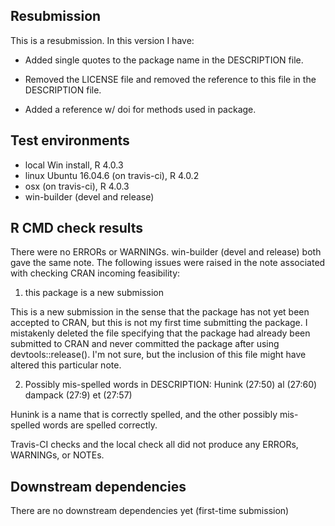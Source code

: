 ## Resubmission
This is a resubmission. In this version I have:

* Added single quotes to the package name in the DESCRIPTION file.

* Removed the LICENSE file and removed the reference to this file in the DESCRIPTION file.

* Added a reference w/ doi for methods used in package.


## Test environments
* local Win install, R 4.0.3
* linux Ubuntu 16.04.6 (on travis-ci), R 4.0.2
* osx (on travis-ci), R 4.0.3
* win-builder (devel and release)

## R CMD check results
There were no ERRORs or WARNINGs. 
win-builder (devel and release) both gave the same note. 
The following issues were raised in the note associated with checking CRAN incoming feasibility:

1) this package is a new submission

This is a new submission in the sense that the package has not yet been accepted to CRAN, but this is not my first time submitting the package. I mistakenly deleted the file specifying that the package had already been submitted to CRAN and never committed the package after using devtools::release(). I'm not sure, but the inclusion of this file might have altered this particular note.

2) Possibly mis-spelled words in DESCRIPTION:
   Hunink (27:50)
   al (27:60)
   dampack (27:9)
   et (27:57)

Hunink is a name that is correctly spelled, and the other possibly mis-spelled words are spelled correctly.

Travis-CI checks and the local check all did not produce any ERRORs, WARNINGs, or NOTEs.

## Downstream dependencies
There are no downstream dependencies yet (first-time submission)
